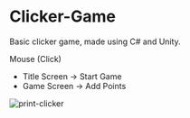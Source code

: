 # Clicker-Game
Basic clicker game, made using C# and Unity.<br>

Mouse (Click)<br>
- Title Screen -> Start Game<br>
- Game Screen -> Add Points<br>

![print-clicker](https://github.com/user-attachments/assets/2b02c195-d3c4-4fd8-b349-3796358f7996)

<br><br>
